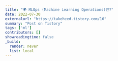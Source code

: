 ```yaml
---
title: "🌍 MLOps (Machine Learning Operations)란?"
date: 2022-07-30
externalurl: "https://takeheed.tistory.com/16"
summary: "Post on Tistory"
tags: ['ml']
contributors: []
showreadingtime: false
_build:
  render: never
  list: local
---
```

